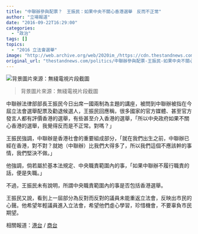 ```yaml
---
title: "中聯辦參與配票？　王振民：如果中央不關心香港選舉　反而不正常"
author: "立場報道"
date: "2016-09-22T16:29:00"
categories:
  - "政治"
tags: []
topics:
  - "2016 立法會選舉"
image: "http://web.archive.org/web/2020im_/https://cdn.thestandnews.com/media/photos/cache/wong-07_HOGKB_1200x0.png"
original_url: "thestandnews.com/politics/中聯辦參與配票-王振民-如果中央不關心香港選舉-反而不正常"
---
```

![背景圖片來源：無綫電視片段截圖](http://web.archive.org/web/2020im_/https://cdn.thestandnews.com/media/photos/cache/wong-07_HOGKB_1200x0.png)

> 背景圖片來源：無綫電視片段截圖

中聯辦法律部部長王振民今日出席一國兩制為主題的講座，被問到中聯辦被指在今屆立法會選舉配票及勸退候選人，王振民回應稱，很多國家的官方媒體、甚至官方發言人都有評價香港的選舉，有些甚至介入香港的選舉，「所以中央政府如果不關心香港的選舉，我覺得反而是不正常。對嗎？」

王振民強調，中聯辦是香港社會的重要組成部分，「就在我們出生之前，中聯辦已經在香港，對不對？就她（中聯辦）比我們大得多了，所以我們這個不應該幹的事情，我們堅決不做。」

他強調，倘若屬於基本法規定、中央職責範圍內的事，「如果中聯辦不履行職責的話，便是失職。」

不過，王振民未有說明，所謂中央職責範圍內的事是否包括香港選舉。

王振民又說，看到上一屆部分為反對而反對的議員未能重返立法會，反映出市民的心聲。他希望年輕議員進入立法會，希望他們虛心學習，珍惜機會，不要辜負市民期望。

相關報道：[港台](http://web.archive.org/web/20210628224527/http://news.rthk.hk/rthk/ch/video-gallery.htm?vid=1286519) / [商台](http://web.archive.org/web/20210628224527/http://www.881903.com/Page/ZH-TW/newsdetail.aspx?ItemId=896607&csid=261_341)